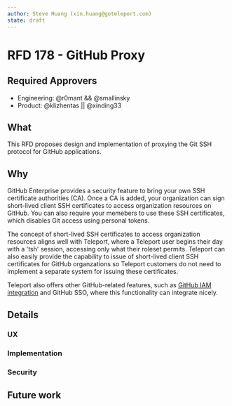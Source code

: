 ```yaml
---
author: Steve Huang (xin.huang@goteleport.com)
state: draft
---
```


# RFD 178 - GitHub Proxy

## Required Approvers

- Engineering: @r0mant && @smallinsky
- Product: @klizhentas || @xinding33

## What

This RFD proposes design and implementation of proxying the Git SSH protocol
for GitHub applications.

## Why

GitHub Enterprise provides a security feature to bring your own SSH certificate
authorities (CA). Once a CA is added, your organization can sign short-lived
client SSH certificates to access organization resources on GitHub. You can
also require your memebers to use these SSH certificates, which disables Git
access using personal tokens.

The concept of short-lived SSH certificates to access organization resources
aligns well with Teleport, where a Teleport user begins their day with a 'tsh'
session, accessing only what their roleset permits. Teleport can also easily
provide the capability to issue of short-lived client SSH certificates for
GitHub organzations so Teleport customers do not need to implement a separate
system for issuing these certificates. 

Teleport also offers other GitHub-related features, such as [GitHub IAM
integration](https://github.com/gravitational/teleport.e/blob/master/rfd/0021e-github-iam-integration.md)
and GitHub SSO, where this functionality can integrate nicely.

## Details
### UX
### Implementation
### Security
## Future work
